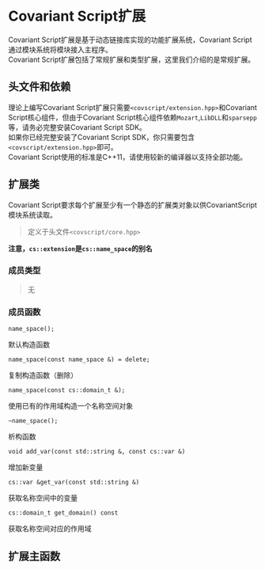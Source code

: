 # Covariant Script扩展
Covariant Script扩展是基于动态链接库实现的功能扩展系统，Covariant Script通过模块系统将模块接入主程序。  
Covariant Script扩展包括了常规扩展和类型扩展，这里我们介绍的是常规扩展。  
## 头文件和依赖
理论上编写Covariant Script扩展只需要`<covscript/extension.hpp>`和Covariant Script核心组件，但由于Covariant Script核心组件依赖`Mozart`,`LibDLL`和`sparsepp`等，请务必完整安装Covariant Script SDK。  
如果你已经完整安装了Covariant Script SDK，你只需要包含`<covscript/extension.hpp>`即可。  
Covariant Script使用的标准是C++11，请使用较新的编译器以支持全部功能。  
## 扩展类
Covariant Script要求每个扩展至少有一个静态的扩展类对象以供CovariantScript模块系统读取。
> 定义于头文件`<covscript/core.hpp>`

**注意，`cs::extension`是`cs::name_space`的别名**
### 成员类型
> 无

### 成员函数
```
name_space();
```
默认构造函数
```
name_space(const name_space &) = delete;
```
复制构造函数（删除）
```
name_space(const cs::domain_t &);
```
使用已有的作用域构造一个名称空间对象
```
~name_space();
```
析构函数
```
void add_var(const std::string &, const cs::var &)
```
增加新变量
```
cs::var &get_var(const std::string &)
```
获取名称空间中的变量
```
cs::domain_t get_domain() const
```
获取名称空间对应的作用域

## 扩展主函数